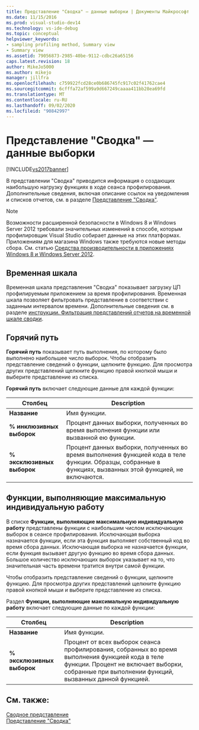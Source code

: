 ```yaml
---
title: Представление "Сводка" — данные выборки | Документы Майкрософт
ms.date: 11/15/2016
ms.prod: visual-studio-dev14
ms.technology: vs-ide-debug
ms.topic: conceptual
helpviewer_keywords:
- sampling profiling method, Summary view
- Summary view
ms.assetid: 79056873-2985-40be-9112-cdbc26a65156
caps.latest.revision: 18
author: MikeJo5000
ms.author: mikejo
manager: jillfra
ms.openlocfilehash: c759922fcd28ce0b686745fc917c02f41762cae4
ms.sourcegitcommit: 6cfffa72af599a9d667249caaaa411bb28ea69fd
ms.translationtype: MT
ms.contentlocale: ru-RU
ms.lasthandoff: 09/02/2020
ms.locfileid: "90842997"
---
```

# <a name="summary-view---sampling-data"></a>Представление "Сводка" — данные выборки
[!INCLUDE[vs2017banner](../includes/vs2017banner.md)]

В представлении "Сводка" приводится информация о создающих наибольшую нагрузку функциях в ходе сеанса профилирования. Дополнительные сведения, включая описание ссылок на уведомления и списков отчетов, см. в разделе [Представление "Сводка"](../profiling/summary-view.md).  
  
> [!NOTE]
> Возможности расширенной безопасности в Windows 8 и Windows Server 2012 требовали значительных изменений в способе, которым профилировщик Visual Studio собирает данные на этих платформах. Приложениям для магазина Windows также требуются новые методы сбора. См. статью [Средства производительности в приложениях Windows 8 и Windows Server 2012](../profiling/performance-tools-on-windows-8-and-windows-server-2012-applications.md).  
  
## <a name="timeline-graph"></a>Временная шкала  
 Временная шкала представления "Сводка" показывает загрузку ЦП профилируемым приложением за время профилирования. Временная шкала позволяет фильтровать представление в соответствии с заданным интервалом времени. Дополнительные сведения см. в разделе [инструкции. Фильтрация представлений отчетов на временной шкале сводки](../profiling/how-to-filter-report-views-from-the-summary-timeline.md).  
  
## <a name="hot-path"></a>Горячий путь  
 **Горячий путь** показывает путь выполнения, по которому было выполнено наибольшее число выборок. Чтобы отобразить представление сведений о функции, щелкните функцию. Для просмотра других представлений щелкните функцию правой кнопкой мыши и выберите представление из списка.  
  
 **Горячий путь** включает следующие данные для каждой функции:  
  
|Столбец|Description|  
|------------|-----------------|  
|**Название**|Имя функции.|  
|**% инклюзивных выборок**|Процент данных выборки, полученных во время выполнения функции или вызванной ею функции.|  
|**% эксклюзивных выборок**|Процент данных выборки, полученных во время выполнения функцией кода в теле функции. Образцы, собранные в функциях, вызванных этой функцией, не включаются.|  
  
## <a name="functions-doing-most-individual-work"></a>Функции, выполняющие максимальную индивидуальную работу  
 В списке **Функции, выполняющие максимальную индивидуальную работу** представлены функции с наибольшим числом исключающих выборок в сеансе профилирования. Исключающая выборка назначается функции, если эта функция выполняет собственный код во время сбора данных. Исключающая выборка не назначается функции, если функция вызывает другую функцию во время сбора данных. Большое количество исключающих выборок указывает на то, что значительная часть времени тратится внутри самой функции.  
  
 Чтобы отобразить представление сведений о функции, щелкните функцию. Для просмотра других представлений щелкните функцию правой кнопкой мыши и выберите представление из списка.  
  
 Раздел **Функции, выполняющие максимальную индивидуальную работу** включает следующие данные по каждой функции:  
  
|Столбец|Description|  
|------------|-----------------|  
|**Название**|Имя функции.|  
|**% эксклюзивных выборок**|Процент от всех выборок сеанса профилирования, собранных во время выполнения функцией кода в теле функции. Процент не включает выборки, собранные при выполнении функций, вызванных данной функцией.|  
  
## <a name="see-also"></a>См. также:  
 [Сводное представление](../profiling/summary-view-dotnet-memory-data.md)   
 [Представление "Сводка"](../profiling/summary-view-instrumentation-data.md)
